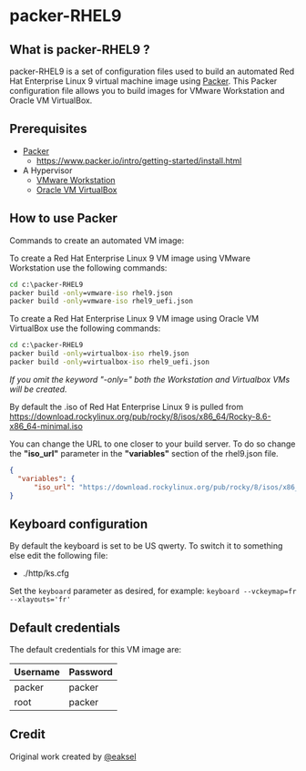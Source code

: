 # packer-RHEL9

## What is packer-RHEL9 ?

packer-RHEL9 is a set of configuration files used to build an automated Red Hat Enterprise Linux 9 virtual machine image using [Packer](https://www.packer.io/).
This Packer configuration file allows you to build images for VMware Workstation and Oracle VM VirtualBox.

## Prerequisites

- [Packer](https://www.packer.io/downloads.html)
  - <https://www.packer.io/intro/getting-started/install.html>
- A Hypervisor
  - [VMware Workstation](https://www.vmware.com/products/workstation-pro.html)
  - [Oracle VM VirtualBox](https://www.virtualbox.org/)

## How to use Packer

Commands to create an automated VM image:

To create a Red Hat Enterprise Linux 9 VM image using VMware Workstation use the following commands:

```cmd
cd c:\packer-RHEL9
packer build -only=vmware-iso rhel9.json
packer build -only=vmware-iso rhel9_uefi.json
```

To create a Red Hat Enterprise Linux 9 VM image using Oracle VM VirtualBox use the following commands:

```cmd
cd c:\packer-RHEL9
packer build -only=virtualbox-iso rhel9.json
packer build -only=virtualbox-iso rhel9_uefi.json
```

*If you omit the keyword "-only=" both the Workstation and Virtualbox VMs will be created.*

By default the .iso of Red Hat Enterprise Linux 9 is pulled from <https://download.rockylinux.org/pub/rocky/8/isos/x86_64/Rocky-8.6-x86_64-minimal.iso>

You can change the URL to one closer to your build server. To do so change the **"iso_url"** parameter in the **"variables"** section of the rhel9.json file.

```json
{
  "variables": {
      "iso_url": "https://download.rockylinux.org/pub/rocky/8/isos/x86_64/Rocky-8.6-x86_64-minimal.iso"
}
```

## Keyboard configuration

By default the keyboard is set to be US qwerty.
To switch it to something else edit the following file:

- ./http/ks.cfg

Set the `keyboard` parameter as desired, for example: `keyboard --vckeymap=fr --xlayouts='fr'`

## Default credentials

The default credentials for this VM image are:

|Username|Password|
|--------|--------|
|packer  |packer  |
|root    |packer  |

## Credit

Original work created by [@eaksel](https://github.com/eaksel)